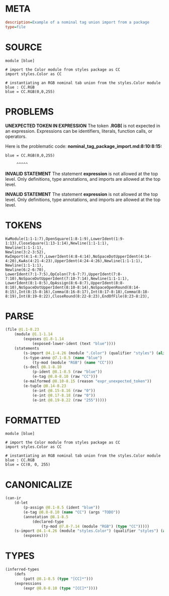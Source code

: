 # META
~~~ini
description=Example of a nominal tag union import from a package
type=file
~~~
# SOURCE
~~~roc
module [blue]

# import the Color module from styles package as CC
import styles.Color as CC

# instantiating an RGB nominal tab union from the styles.Color module
blue : CC.RGB
blue = CC.RGB(0,0,255)
~~~
# PROBLEMS
**UNEXPECTED TOKEN IN EXPRESSION**
The token **.RGB(** is not expected in an expression.
Expressions can be identifiers, literals, function calls, or operators.

Here is the problematic code:
**nominal_tag_package_import.md:8:10:8:15:**
```roc
blue = CC.RGB(0,0,255)
```
         ^^^^^


**INVALID STATEMENT**
The statement **expression** is not allowed at the top level.
Only definitions, type annotations, and imports are allowed at the top level.

**INVALID STATEMENT**
The statement **expression** is not allowed at the top level.
Only definitions, type annotations, and imports are allowed at the top level.

# TOKENS
~~~zig
KwModule(1:1-1:7),OpenSquare(1:8-1:9),LowerIdent(1:9-1:13),CloseSquare(1:13-1:14),Newline(1:1-1:1),
Newline(1:1-1:1),
Newline(3:2-3:52),
KwImport(4:1-4:7),LowerIdent(4:8-4:14),NoSpaceDotUpperIdent(4:14-4:20),KwAs(4:21-4:23),UpperIdent(4:24-4:26),Newline(1:1-1:1),
Newline(1:1-1:1),
Newline(6:2-6:70),
LowerIdent(7:1-7:5),OpColon(7:6-7:7),UpperIdent(7:8-7:10),NoSpaceDotUpperIdent(7:10-7:14),Newline(1:1-1:1),
LowerIdent(8:1-8:5),OpAssign(8:6-8:7),UpperIdent(8:8-8:10),NoSpaceDotUpperIdent(8:10-8:14),NoSpaceOpenRound(8:14-8:15),Int(8:15-8:16),Comma(8:16-8:17),Int(8:17-8:18),Comma(8:18-8:19),Int(8:19-8:22),CloseRound(8:22-8:23),EndOfFile(8:23-8:23),
~~~
# PARSE
~~~clojure
(file @1.1-8.23
	(module @1.1-1.14
		(exposes @1.8-1.14
			(exposed-lower-ident (text "blue"))))
	(statements
		(s-import @4.1-4.26 (module ".Color") (qualifier "styles") (alias "CC"))
		(s-type-anno @7.1-8.5 (name "blue")
			(ty-mod (module "RGB") (name "CC")))
		(s-decl @8.1-8.10
			(p-ident @8.1-8.5 (raw "blue"))
			(e-tag @8.8-8.10 (raw "CC")))
		(e-malformed @8.10-8.15 (reason "expr_unexpected_token"))
		(e-tuple @8.14-8.23
			(e-int @8.15-8.16 (raw "0"))
			(e-int @8.17-8.18 (raw "0"))
			(e-int @8.19-8.22 (raw "255")))))
~~~
# FORMATTED
~~~roc
module [blue]

# import the Color module from styles package as CC
import styles.Color as CC

# instantiating an RGB nominal tab union from the styles.Color module
blue : CC.RGB
blue = CC(0, 0, 255)
~~~
# CANONICALIZE
~~~clojure
(can-ir
	(d-let
		(p-assign @8.1-8.5 (ident "blue"))
		(e-tag @8.8-8.10 (name "CC") (args "TODO"))
		(annotation @8.1-8.5
			(declared-type
				(ty-mod @7.8-7.14 (module "RGB") (type "CC")))))
	(s-import @4.1-4.26 (module "styles.Color") (qualifier "styles") (alias "CC")
		(exposes)))
~~~
# TYPES
~~~clojure
(inferred-types
	(defs
		(patt @8.1-8.5 (type "[CC]*")))
	(expressions
		(expr @8.8-8.10 (type "[CC]*"))))
~~~
